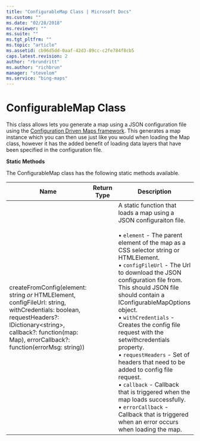 ```yaml
---
title: "ConfigurableMap Class | Microsoft Docs"
ms.custom: ""
ms.date: "02/28/2018"
ms.reviewer: ""
ms.suite: ""
ms.tgt_pltfrm: ""
ms.topic: "article"
ms.assetid: cb96d5dd-0aaf-42d3-89cc-c2fe784f8cb5
caps.latest.revision: 2
author: "rbrundritt"
ms.author: "richbrun"
manager: "stevelom"
ms.service: "bing-maps"
---
```

# ConfigurableMap Class
This class allows lets you generate a map using a JSON configuration file using the [Configuration Driven Maps framework](../map-control-concepts/configuration-driven-maps-framework/index.md). This generates a map instance which you can then use just like you would when loading the Map class, however it has the added benefit of loading data layers that have been specified in the configuration file.

**Static Methods**

The ConfigurableMap class has the following static methods available.

| Name       | Return Type | Description         |
|------------|-------------|---------------------|
| createFromConfig(element: string _or_ HTMLElement, configFileUrl: string, withCredentials: boolean, requestHeaders?: IDictionary&lt;string&gt;, callback?: function(map: Map), errorCallback?: function(errorMsg: string)) |             | A static function that loads a map using a JSON configuraiton file.<br/><br/>• `element` - The parent element of the map as a CSS selector string or HTMLElement.<br/>• `configFileUrl` - The Url to download the JSON configuration file from. This should JSON file should contain a IConfigurableMapOptions object.<br/>• `withCredentials` - Creates the config file request with the setwithcredentials property.<br/>• `requestHeaders` - Set of headers that need to be added to config file request.<br/>• `callback` - Callback that is triggered when the map loads successfully.<br/>• `errorCallback` - Callback that is triggered when an error occurs when loading the map.   |
